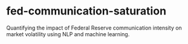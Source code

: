 # fed-communication-saturation
Quantifying the impact of Federal Reserve communication intensity on market volatility using NLP and machine learning.
